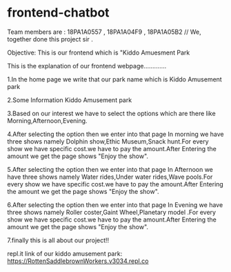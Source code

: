 # frontend-chatbot

Team members are : 18PA1A0557 , 18PA1A04F9 , 18PA1A05B2 // We, together done this project sir .

Objective: This is our frontend which is "Kiddo Amuesment Park

This is the explanation of our frontend webpage.............

1.In the home page we write that our park name which is Kiddo Amusement park

2.Some Information Kiddo Amusement park

3.Based on our interest we have to select the options which are there like Morning,Afternoon,Evening.

4.After selecting the option then we enter into that page In morning we have three shows namely Dolphin show,Ethic Museum,Snack hunt.For every show we have specific cost.we have to pay the amount.After Entering the amount we get the page shows "Enjoy the show".

5.After selecting the option then we enter into that page In Afternoon we have three shows namely Water rides,Under water rides,Wave pools.For every show we have specific cost.we have to pay the amount.After Entering the amount we get the page shows "Enjoy the show".

6.After selecting the option then we enter into that page In Evening we have three shows namely Roller coster,Gaint Wheel,Planetary model .For every show we have specific cost.we have to pay the amount.After Entering the amount we get the page shows "Enjoy the show".

7.finally this is all about our project!!

repl.it link of our kiddo amusement park: https://RottenSaddlebrownWorkers.v3034.repl.co

